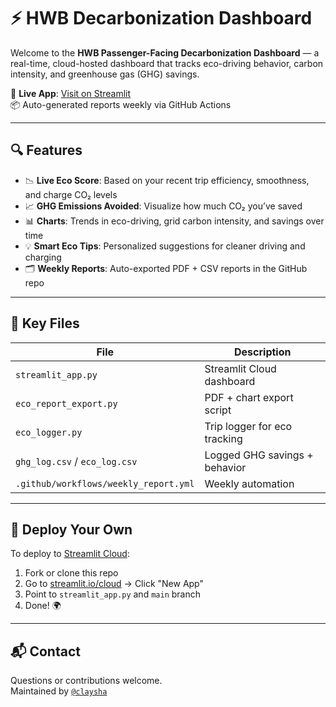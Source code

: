 
# ⚡ HWB Decarbonization Dashboard

Welcome to the **HWB Passenger-Facing Decarbonization Dashboard** — a real-time, cloud-hosted dashboard that tracks eco-driving behavior, carbon intensity, and greenhouse gas (GHG) savings.

🔗 **Live App**: [Visit on Streamlit](https://<your-app-url>.streamlit.app)  
📦 Auto-generated reports weekly via GitHub Actions

---

## 🔍 Features

- 📉 **Live Eco Score**: Based on your recent trip efficiency, smoothness, and charge CO₂ levels  
- 📈 **GHG Emissions Avoided**: Visualize how much CO₂ you’ve saved
- 📊 **Charts**: Trends in eco-driving, grid carbon intensity, and savings over time  
- 💡 **Smart Eco Tips**: Personalized suggestions for cleaner driving and charging
- 🗂️ **Weekly Reports**: Auto-exported PDF + CSV reports in the GitHub repo

---

## 📁 Key Files

| File                          | Description |
|-------------------------------|-------------|
| `streamlit_app.py`            | Streamlit Cloud dashboard |
| `eco_report_export.py`        | PDF + chart export script |
| `eco_logger.py`               | Trip logger for eco tracking |
| `ghg_log.csv` / `eco_log.csv` | Logged GHG savings + behavior |
| `.github/workflows/weekly_report.yml` | Weekly automation |

---

## 🚀 Deploy Your Own

To deploy to [Streamlit Cloud](https://streamlit.io/cloud):

1. Fork or clone this repo  
2. Go to [streamlit.io/cloud](https://streamlit.io/cloud) → Click "New App"  
3. Point to `streamlit_app.py` and `main` branch  
4. Done! 🌍

---

## 📬 Contact

Questions or contributions welcome.  
Maintained by [`@claysha`](https://github.com/claysha)
